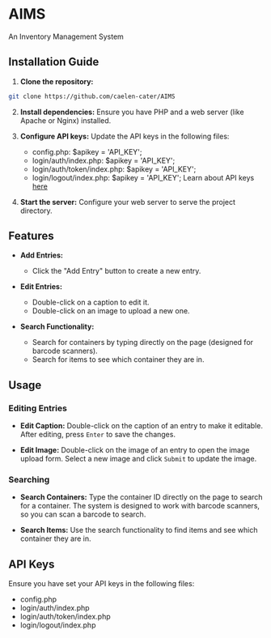 # AIMS
An Inventory Management System

## Installation Guide

1. **Clone the repository:**
 ```bash
git clone https://github.com/caelen-cater/AIMS
```

2. **Install dependencies:**
   Ensure you have PHP and a web server (like Apache or Nginx) installed.

3. **Configure API keys:**
   Update the API keys in the following files:
   - config.php:
     $apikey = 'API_KEY';
   - login/auth/index.php:
     $apikey = 'API_KEY';
   - login/auth/token/index.php:
     $apikey = 'API_KEY';
   - login/logout/index.php:
     $apikey = 'API_KEY';
Learn about API keys [here](https://api.cirrus.center/docs/hc/articles/3/14/12/api-keys)

4. **Start the server:**
   Configure your web server to serve the project directory.

## Features

- **Add Entries:**
  - Click the "Add Entry" button to create a new entry.

- **Edit Entries:**
  - Double-click on a caption to edit it.
  - Double-click on an image to upload a new one.

- **Search Functionality:**
  - Search for containers by typing directly on the page (designed for barcode scanners).
  - Search for items to see which container they are in.

## Usage

### Editing Entries

- **Edit Caption:**
  Double-click on the caption of an entry to make it editable. After editing, press `Enter` to save the changes.

- **Edit Image:**
  Double-click on the image of an entry to open the image upload form. Select a new image and click `Submit` to update the image.

### Searching

- **Search Containers:**
  Type the container ID directly on the page to search for a container. The system is designed to work with barcode scanners, so you can scan a barcode to search.

- **Search Items:**
  Use the search functionality to find items and see which container they are in.

## API Keys

Ensure you have set your API keys in the following files:
- config.php
- login/auth/index.php
- login/auth/token/index.php
- login/logout/index.php
